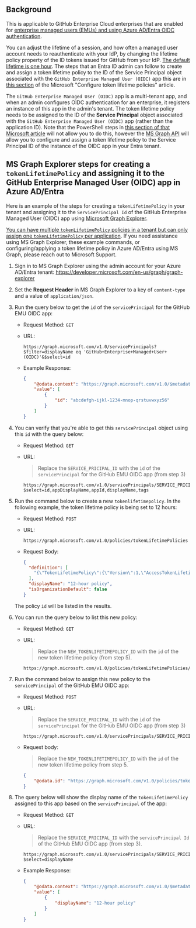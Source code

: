 
## Background

This is applicable to GitHub Enterprise Cloud enterprises that are enabled for [enterprise managed users (EMUs) and using Azure AD/Entra OIDC authentication](https://docs.github.com/en/enterprise-cloud@latest/admin/identity-and-access-management/using-enterprise-managed-users-for-iam/configuring-oidc-for-enterprise-managed-users).

You can adjust the lifetime of a session, and how often a managed user account needs to reauthenticate with your IdP, by changing the lifetime policy property of the ID tokens issued for GitHub from your IdP. [The default lifetime is one hour](https://docs.github.com/enterprise-cloud@latest/admin/identity-and-access-management/using-enterprise-managed-users-for-iam/configuring-oidc-for-enterprise-managed-users#about-oidc-for-enterprise-managed-users). The steps that an Entra ID admin can follow to create and assign a token lifetime policy to the ID of the Service Principal object associated with the `GitHub Enterprise Managed User (OIDC)` app this are in [this section](https://learn.microsoft.com/en-us/entra/identity-platform/configure-token-lifetimes#create-a-policy-and-assign-it-to-a-service-principal) of the Microsoft "Configure token lifetime policies" article. 

The `GitHub Enterprise Managed User (OIDC)` app is a multi-tenant app, and when an admin configures OIDC authentication for an enterprise, it registers an instance of this app in the admin's tenant. The token lifetime policy needs to be assigned to the ID of the **Service Principal** object associated with the `GitHub Enterprise Managed User (OIDC)` app (rather than the application ID). Note that the PowerShell steps in [this section of that Microsoft article](https://learn.microsoft.com/en-us/entra/identity-platform/configure-token-lifetimes#create-a-policy-and-assign-it-to-an-app) will not allow you to do this, however the [MS Graph API](https://learn.microsoft.com/en-us/graph/use-the-api) will allow you to configure and assign a token lifetime policy to the Service Principal ID of the instance of the OIDC app in your Entra tenant. 

## MS Graph Explorer steps for creating a `tokenLifetimePolicy` and assigning it to the GitHub Enterprise Managed User (OIDC) app in Azure AD/Entra

Here is an example of the steps for creating a `tokenLifetimePolicy` in your tenant and assigning it to the `ServicePrincipal Id` of the GitHub Enterprise Managed User (OIDC) app using [Microsoft Graph Explorer](https://developer.microsoft.com/en-us/graph/graph-explorer).

[You can have multiple `tokenLifetimePolicy` policies in a tenant but can only assign one `tokenLifetimePolicy` per application](https://learn.microsoft.com/en-us/graph/api/application-post-tokenlifetimepolicies?view=graph-rest-1.0&tabs=http). If you need assistance using MS Graph Explorer, these example commands, or configuring/applying a token lifetime policy in Azure AD/Entra using MS Graph, please reach out to Microsoft Support.

1. Sign in to MS Graph Explorer using the admin account for your Azure AD/Entra tenant: https://developer.microsoft.com/en-us/graph/graph-explorer

1. Set the **Request Header** in MS Graph Explorer to a key of `content-type` and a value of `application/json`.

1. Run the query below to get the `id` of the `servicePrincipal` for the GitHub EMU OIDC app:

   - Request Method: `GET`

   - URL:

        ```text
        https://graph.microsoft.com/v1.0/servicePrincipals?$filter=displayName eq 'GitHub+Enterprise+Managed+User+(OIDC)'&$select=id
        ```

   - Example Response:

        ```json
        {
            "@odata.context": "https://graph.microsoft.com/v1.0/$metadata#servicePrincipals(id)",
            "value": [
                {
                    "id": "abcdefgh-ijkl-1234-mnop-qrstuvwxyz56"
                }
            ]
        }
        ```

1. You can verify that you're able to get this `servicePrincipal` object using this `id` with the query below:

   - Request Method: `GET`

   - URL:

        > Replace the `SERVICE_PRICIPAL_ID` with the `id` of the `servicePrincipal` for the GitHub EMU OIDC app (from step 3)

        ```text
        https://graph.microsoft.com/v1.0/servicePrincipals/SERVICE_PRICIPAL_ID?$select=id,appDisplayName,appId,displayName,tags
        ```

1. Run the command below to create a new `tokenlifetimepolicy`. In the following example, the token lifetime policy is being set to 12 hours:

    - Request Method: `POST`

    - URL:

        ```text
        https://graph.microsoft.com/v1.0/policies/tokenLifetimePolicies
        ```

    - Request Body:

        ```json
        { 
          "definition": [
            "{\"TokenLifetimePolicy\":{\"Version\":1,\"AccessTokenLifetime\":\"12:00:00\"}}"
          ],
          "displayName": "12-hour policy",
          "isOrganizationDefault": false 
        }        
        ```

   The policy `id` will be listed in the results.

1. You can run the query below to list this new policy:

    - Request Method: `GET`

    - URL:
        > Replace the `NEW_TOKENLIFETIMEPOLICY_ID` with the `id` of the new token lifetime policy (from step 5).

        ```text
        https://graph.microsoft.com/v1.0/policies/tokenLifetimePolicies/NEW_TOKENLIFETIMEPOLICY_ID
        ```

1. Run the command below to assign this new policy to the `servicePrincipal` of the GitHub EMU OIDC app:

   - Request Method: `POST`

   - URL:

        > Replace the `SERVICE_PRICIPAL_ID` with the `id` of the `servicePrincipal` for the GitHub EMU OIDC app (from step 3)

        ```text
        https://graph.microsoft.com/v1.0/servicePrincipals/SERVICE_PRICIPAL_ID/tokenLifetimePolicies/$ref
        ```

   - Request body:

        > Replace the `NEW_TOKENLIFETIMEPOLICY_ID` with the `id` of the new token lifetime policy from step 5.

        ```json
        {
            "@odata.id": "https://graph.microsoft.com/v1.0/policies/tokenLifetimePolicies/NEW_TOKENLIFETIMEPOLICY_ID"
        }
        ```

1. The query below will show the display name of the `tokenLifetimePolicy` assigned to this app based on the `servicePrincipal` of the app:

    - Request Method: `GET`

    - URL:

        > Replace the `SERVICE_PRICIPAL_ID` with the `servicePrincipal Id` of the GitHub EMU OIDC app (from step 3).

        ```text
        https://graph.microsoft.com/v1.0/servicePrincipals/SERVICE_PRICIPAL_ID/tokenLifetimePolicies?$select=displayName
        ```

    - Example Response:

        ```json
        {
            "@odata.context": "https://graph.microsoft.com/v1.0/$metadata#Collection(microsoft.graph.tokenLifetimePolicy)",
            "value": [
                {
                    "displayName": "12-hour policy"
                }
            ]
        }
        ```
